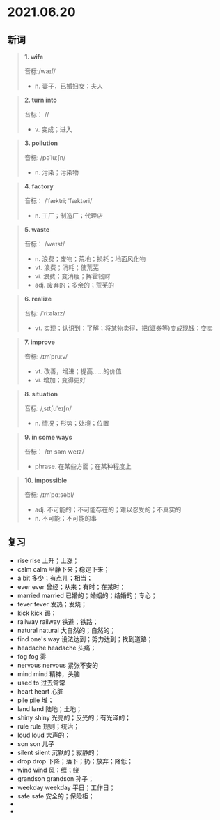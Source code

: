 # 2021.06.20

## 新词

> **1. wife**
>
> 音标:/waɪf/
>
> - n. 妻子，已婚妇女；夫人



> **2. turn into** 
> 
> 音标： //
>
> - v. 变成；进入


> **3. pollution**
>
> 音标:  /pəˈluːʃn/
>
> - n. 污染；污染物




> **4. factory**
>
> 音标：  /ˈfæktri; ˈfæktəri/
>
> - n. 工厂；制造厂；代理店




> **5. waste**
>
> 音标： /weɪst/
>
> - n. 浪费；废物；荒地；损耗；地面风化物
> - vt. 浪费；消耗；使荒芜
> - vi. 浪费；变消瘦；挥霍钱财
> - adj. 废弃的；多余的；荒芜的





> **6. realize**
>
> 音标: /ˈriːəlaɪz/
>
> - vt. 实现；认识到；了解；将某物卖得，把(证券等)变成现钱；变卖



> **7. improve** 
>
> 音标: /ɪmˈpruːv/
>
> - vt. 改善，增进；提高……的价值
> - vi. 增加；变得更好




> **8. situation**
>
> 音标:  /ˌsɪtʃuˈeɪʃn/
>
> - n. 情况；形势；处境；位置



> **9. in some ways**
>
> 音标： /ɪn səm weɪz/
>
> - phrase. 在某些方面；在某种程度上


> **10. impossible**
>
> 音标:  /ɪmˈpɑːsəbl/
>
> - adj. 不可能的；不可能存在的；难以忍受的；不真实的
> - n. 不可能；不可能的事





## 复习

- rise rise 上升；上涨；
- calm calm 平静下来；稳定下来；
- a bit 多少；有点儿；相当；
- ever ever 曾经；从来；有时；在某时；
- married married 已婚的；婚姻的；结婚的；专心；
- fever fever 发热；发烧；
- kick kick 踢；
- railway railway 铁道；铁路；
- natural natural 大自然的；自然的；
- find one's way 设法达到；努力达到；找到道路；
- headache headache 头痛；
- fog fog 雾
- nervous nervous 紧张不安的
- mind mind 精神，头脑
- used to 过去常常
- heart heart 心脏
- pile pile 堆；
- land land 陆地；土地；
- shiny shiny 光亮的；反光的；有光泽的；
- rule rule 规则；统治；
- loud loud 大声的；
- son son 儿子
- silent silent 沉默的；寂静的；
- drop drop 下降；落下；扔；放弃；降低；
- wind wind 风；缠；绕
- grandson grandson 孙子；
- weekday weekday 平日；工作日；
- safe safe 安全的；保险柜；
- 
- 


